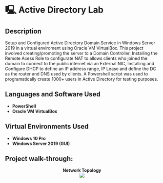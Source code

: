 # 🖳 Active Directory Lab

<h2>Description</h2>
<b></b>Setup and Configured Active Directory Domain Service in Windows Server 2019 in a virtual enviroment using Oracle VM VirtualBox. This project involved creating/promoting the server to a Domain Controller, Installing the Remote Acess Role to configurate NAT to allows clients who joined the domain to connect to the public internet via an External NIC, Installing and Configure DHCP to define an IP address range, IP Lease and define the DC as the router and DNS used by clients. A Powershell script was used to programatically create 1000+ users in Active Directory for testing purposes. </b>
<br />

<h2>Languages and Software Used</h2>

- <b>PowerShell</b> 
- <b>Oracle VM VirtualBox</b>

<h2>Virtual Environments Used </h2>

- <b>Windows 10 Pro</b>
- <b>Windows Server 2019 (GUI)<b>

<h2>Project walk-through:</h2>

<p align="center">
Network Topology <br/>
<img src="https://github.com/AntonioTanco/ActiveDirectoryLab/assets/43735570/2a3e708d-df18-4cfb-a48a-f19c5b14c6a3"/>
<br />
